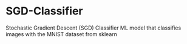 # SGD-Classifier
Stochastic Gradient Descent (SGD) Classifier ML model that classifies images with the MNIST dataset from sklearn
